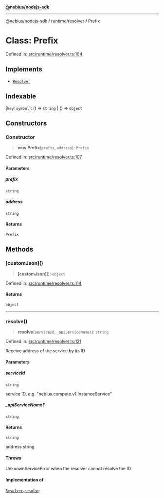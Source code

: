 [**@nebius/nodejs-sdk**](../../../README.md)

***

[@nebius/nodejs-sdk](../../../README.md) / [runtime/resolver](../README.md) / Prefix

# Class: Prefix

Defined in: [src/runtime/resolver.ts:104](https://github.com/nebius/nodejs-sdk/blob/a37d220b2851e3bf0d396cb03828d544f584df45/src/runtime/resolver.ts#L104)

## Implements

- [`Resolver`](../interfaces/Resolver.md)

## Indexable

\[`key`: `symbol`\]: () => `string` \| () => `object`

## Constructors

### Constructor

> **new Prefix**(`prefix`, `address`): `Prefix`

Defined in: [src/runtime/resolver.ts:107](https://github.com/nebius/nodejs-sdk/blob/a37d220b2851e3bf0d396cb03828d544f584df45/src/runtime/resolver.ts#L107)

#### Parameters

##### prefix

`string`

##### address

`string`

#### Returns

`Prefix`

## Methods

### \[customJson\]()

> **\[customJson\]**(): `object`

Defined in: [src/runtime/resolver.ts:114](https://github.com/nebius/nodejs-sdk/blob/a37d220b2851e3bf0d396cb03828d544f584df45/src/runtime/resolver.ts#L114)

#### Returns

`object`

***

### resolve()

> **resolve**(`serviceId`, `_apiServiceName?`): `string`

Defined in: [src/runtime/resolver.ts:121](https://github.com/nebius/nodejs-sdk/blob/a37d220b2851e3bf0d396cb03828d544f584df45/src/runtime/resolver.ts#L121)

Receive address of the service by its ID

#### Parameters

##### serviceId

`string`

service ID, e.g. "nebius.compute.v1.InstanceService"

##### \_apiServiceName?

`string`

#### Returns

`string`

address string

#### Throws

UnknownServiceError when the resolver cannot resolve the ID

#### Implementation of

[`Resolver`](../interfaces/Resolver.md).[`resolve`](../interfaces/Resolver.md#resolve)
